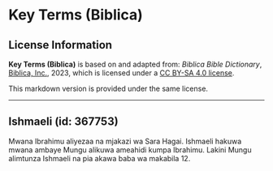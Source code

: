 # Key Terms (Biblica)

## License Information

**Key Terms (Biblica)** is based on and adapted from: _Biblica Bible Dictionary_, [Biblica, Inc.](https://www.biblica.com/), 2023, which is licensed under a [CC BY-SA 4.0 license](https://creativecommons.org/licenses/by-sa/4.0/legalcode.en).

This markdown version is provided under the same license.



--------------------------------

## Ishmaeli (id: 367753)

Mwana Ibrahimu aliyezaa na mjakazi wa Sara Hagai. Ishmaeli hakuwa mwana ambaye Mungu alikuwa ameahidi kumpa Ibrahimu. Lakini Mungu alimtunza Ishmaeli na pia akawa baba wa makabila 12\.


